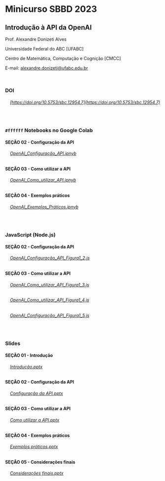 # Minicurso SBBD 2023
## Introdução à API da OpenAI

Prof. Alexandre Donizeti Alves

Universidade Federal do ABC [UFABC]

Centro de Matemática, Computação e Cognição [CMCC]

E-mail: alexandre.donizeti@ufabc.edu.br
<br>

<br>

### **DOI**

###### &nbsp;&nbsp;&nbsp; [https://doi.org/10.5753/sbc.12954.7](https://doi.org/10.5753/sbc.12954.7) 
<br>

### `#ffffff` **Notebooks no Google Colab**


#### SEÇÃO 02 - Configuração da API

###### &nbsp;&nbsp;&nbsp; [OpenAI_Configuração_API.ipnyb](https://github.com/adalves-ufabc/2023-SBBD-Minicurso/blob/main/colabs/2_Configura%C3%A7%C3%A3o_da_API.ipynb)

#### SEÇÃO 03 - Como utilizar a API

###### &nbsp;&nbsp;&nbsp; [OpenAI_Como_utilizar_API.ipnyb](https://github.com/adalves-ufabc/2023-SBBD-Minicurso/blob/main/colabs/3_Como_utilizar_a_API.ipynb)

#### SEÇÃO 04 - Exemplos práticos

###### &nbsp;&nbsp;&nbsp; [OpenAI_Exemplos_Práticos.ipnyb](https://github.com/adalves-ufabc/2023-SBBD-Minicurso/blob/main/colabs/4_Exemplos_pr%C3%A1ticos.ipynb)

<br>

### **JavaScript (Node.js)**

#### SEÇÃO 02 - Configuração da API

###### &nbsp;&nbsp;&nbsp; [OpenAI_Configuração_API_Figura1_2.js](https://github.com/adalves-ufabc/2023-SBBD-Minicurso/blob/main/js/Figura1_2.js)

#### SEÇÃO 03 - Como utilizar a API

###### &nbsp;&nbsp;&nbsp; [OpenAI_Como_utilizar_API_Figura1_3.js](https://github.com/adalves-ufabc/2023-SBBD-Minicurso/blob/main/js/Figura1_3.js)

###### &nbsp;&nbsp;&nbsp; [OpenAI_Como_utilizar_API_Figura1_4.js](https://github.com/adalves-ufabc/2023-SBBD-Minicurso/blob/main/js/Figura1_4.js)

###### &nbsp;&nbsp;&nbsp; [OpenAI_Configuração_API_Figura1_5.js](https://github.com/adalves-ufabc/2023-SBBD-Minicurso/blob/main/js/Figura1_5.js)

<br>

### **Slides**

#### SEÇÃO 01 - Introdução

###### &nbsp;&nbsp;&nbsp; [Introdução.pptx](https://github.com/adalves-ufabc/2023-SBBD-Minicurso/blob/main/slides/1.%20API%20OpenAI%20-%20Introdu%C3%A7%C3%A3o.pptx)

#### SEÇÃO 02 - Configuração da API

###### &nbsp;&nbsp;&nbsp; [Configuração da API.pptx](https://github.com/adalves-ufabc/2023-SBBD-Minicurso/blob/main/slides/2.%20API%20OpenAI%20-%20Configura%C3%A7%C3%A3o%20da%20API.pptx)

#### SEÇÃO 03 - Como utilizar a API

###### &nbsp;&nbsp;&nbsp; [Como utilizar a API.pptx](https://github.com/adalves-ufabc/2023-SBBD-Minicurso/blob/main/slides/3.%20API%20OpenAI%20-%20Como%20utilizar%20a%20API.pptx)

#### SEÇÃO 04 - Exemplos práticos

###### &nbsp;&nbsp;&nbsp; [Exemplos práticos.pptx](https://github.com/adalves-ufabc/2023-SBBD-Minicurso/blob/main/slides/4.%20API%20OpenAI%20-%20Exemplos%20pr%C3%A1ticos.pptx)

#### SEÇÃO 05 - Considerações finais

###### &nbsp;&nbsp;&nbsp; [Considerações finais.pptx](https://github.com/adalves-ufabc/2023-SBBD-Minicurso/blob/main/slides/5.%20API%20OpenAI%20-%20Considera%C3%A7%C3%B5es%20finais.pptx)






